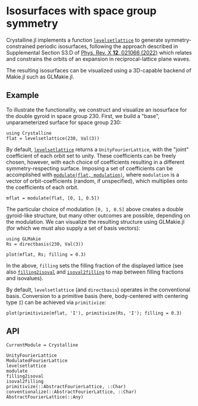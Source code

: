 # Isosurfaces with space group symmetry

Crystalline.jl implements a function [`levelsetlattice`](@ref) to generate symmetry-constrained periodic isosurfaces, following the approach described in Supplemental Section S3.D of [Phys. Rev. X **12**, 021066 (2022)](https://doi.org/10.1103/PhysRevX.12.021066) which relates and constrains the orbits of an expansion in reciprocal-lattice plane waves.

The resulting isosurfaces can be visualized using a 3D-capable backend of Makie.jl such as GLMakie.jl. 

## Example
To illustrate the functionality, we construct and visualize an isosurface for the double gyroid in space group 230. First, we build a "base", unparameterized surface for space group 230:

```@repl levelsetlattice
using Crystalline
flat = levelsetlattice(230, Val(3))
```
By default, [`levelsetlattice`](@ref) returns a `UnityFourierLattice`, with the "joint" coefficient of each orbit set to unity. These coefficients can be freely chosen, however, with each choice of coefficients resulting in a different symmetry-respecting surface. Imposing a set of coefficients can be accomplished with [`modulate(flat, modulation)`](@ref), where `modulation` is a vector of orbit-coefficients (random, if unspecified), which multiplies onto the coefficients of each orbit.

```@repl levelsetlattice
mflat = modulate(flat, [0, 1, 0.5])
```

The particular choice of modulation `[0, 1, 0.5]` above creates a double gyroid-like structure, but many other outcomes are possible, depending on the modulation.
We can visualize the resulting structure using GLMakie.jl (for which we must also supply a set of basis vectors):

```@repl levelsetlattice
using GLMakie
Rs = directbasis(230, Val(3))
```

```@example levelsetlattice
plot(mflat, Rs; filling = 0.3)
```

In the above, `filling` sets the filling fraction of the displayed lattice (see also [`filling2isoval`](@ref) and [`isoval2filling`](@ref) to map between filling fractions and isovalues).

By default, `levelsetlattice` (and `directbasis`) operates in the conventional basis. Conversion to a primitive basis (here, body-centered with centering type `I`) can be achieved via `primitivize`:

```@example levelsetlattice
plot(primitivize(mflat, 'I'), primitivize(Rs, 'I'); filling = 0.3)
```

## API

```@meta
CurrentModule = Crystalline
```

```@docs; canonical=false
UnityFourierLattice
ModulatedFourierLattice
levelsetlattice
modulate
filling2isoval
isoval2filling
primitivize(::AbstractFourierLattice, ::Char)
conventionalize(::AbstractFourierLattice, ::Char)
AbstractFourierLattice(::Any)
```